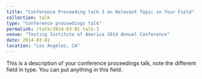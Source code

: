 ```yaml
---
title: "Conference Proceeding talk 3 on Relevant Topic in Your Field"
collection: talk
type: "Conference proceedings talk"
permalink: /talk/2014-03-01-talk-3
venue: "Testing Institute of America 2014 Annual Conference"
date: 2014-03-01
location: "Los Angeles, CA"
---
```


This is a description of your conference proceedings talk, note the different field in type. You can put anything in this field.

